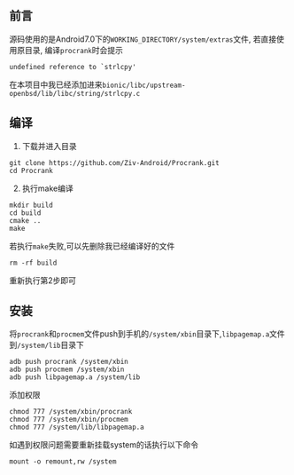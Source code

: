 ## 前言
源码使用的是Android7.0下的`WORKING_DIRECTORY/system/extras`文件, 若直接使用原目录, 编译`procrank`时会提示
```
undefined reference to `strlcpy'
```
在本项目中我已经添加进来`bionic/libc/upstream-openbsd/lib/libc/string/strlcpy.c`


## 编译
1. 下载并进入目录
```
git clone https://github.com/Ziv-Android/Procrank.git
cd Procrank
```
2. 执行make编译
```
mkdir build
cd build
cmake ..
make
```

若执行`make`失败,可以先删除我已经编译好的文件
```
rm -rf build
```
重新执行第2步即可

## 安装
将`procrank`和`procmem`文件push到手机的`/system/xbin`目录下,`libpagemap.a`文件到`/system/lib`目录下
```
adb push procrank /system/xbin
adb push procmem /system/xbin
adb push libpagemap.a /system/lib
```
添加权限
```
chmod 777 /system/xbin/procrank
chmod 777 /system/xbin/procmem
chmod 777 /system/lib/libpagemap.a
```
如遇到权限问题需要重新挂载system的话执行以下命令
```
mount -o remount,rw /system
```
